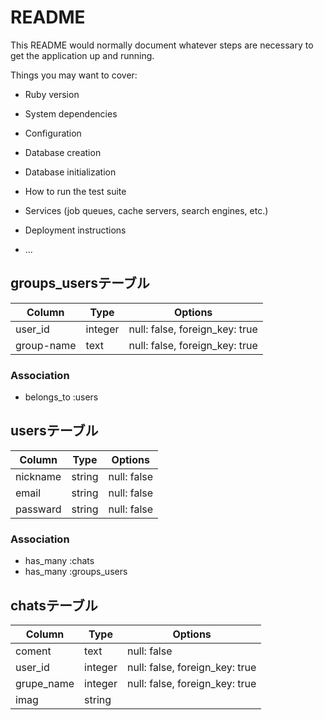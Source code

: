# README

This README would normally document whatever steps are necessary to get the
application up and running.

Things you may want to cover:

* Ruby version

* System dependencies

* Configuration

* Database creation

* Database initialization

* How to run the test suite

* Services (job queues, cache servers, search engines, etc.)

* Deployment instructions

* ...

## groups_usersテーブル

|Column|Type|Options|
|------|----|-------|
|user_id|integer|null: false, foreign_key: true|
|group-name|text|null: false, foreign_key: true|

### Association
- belongs_to :users

## usersテーブル
|Column|Type|Options|
|------|----|-------|
|nickname|string|null: false|
|email|string|null: false|
|passward|string|null: false|

### Association
- has_many :chats
- has_many :groups_users

## chatsテーブル
|Column|Type|Options|
|------|----|-------|
|coment|text|null: false|
|user_id|integer|null: false, foreign_key: true|
|grupe_name|integer|null: false, foreign_key: true|
|imag|string|
